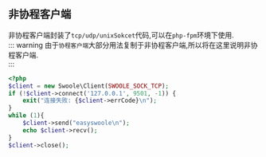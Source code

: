 ## 非协程客户端
非协程客户端封装了`tcp/udp/unixSokcet`代码,可以在`php-fpm`环境下使用.   
::: warning
由于`协程客户端`大部分用法复制于非协程客户端,所以将在这里说明非协程客户端.   
:::


```php
<?php
$client = new Swoole\Client(SWOOLE_SOCK_TCP);
if (!$client->connect('127.0.0.1', 9501, -1)) {
    exit("连接失败: {$client->errCode}\n");
}
while (1){
    $client->send("easyswoole\n");
    echo $client->recv();
}
$client->close();

```  
